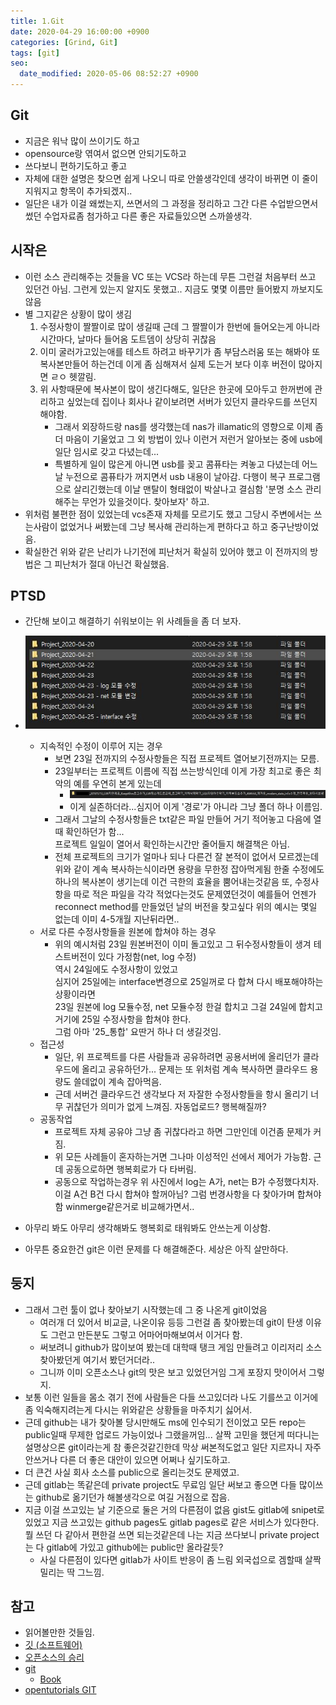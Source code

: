 ```yaml
---
title: 1.Git
date: 2020-04-29 16:00:00 +0900
categories: [Grind, Git]
tags: [git]
seo:
  date_modified: 2020-05-06 08:52:27 +0900
---
```


## Git
- 지금은 워낙 많이 쓰이기도 하고 
- opensource랑 엮여서 없으면 안되기도하고 
- 쓰다보니 편하기도하고 좋고 
- 자체에 대한 설명은 찾으면 쉽게 나오니 따로 안쓸생각인데 생각이 바뀌면 이 줄이 지워지고 항목이 추가되겠지.. 
- 일단은 내가 이걸 왜썼는지, 쓰면서의 그 과정을 정리하고 그간 다른 수업받으면서 썼던 수업자료좀 첨가하고 다른 좋은 자료들있으면 스까쓸생각.

## 시작은
- 이런 소스 관리해주는 것들을 VC 또는 VCS라 하는데 무튼 그런걸 처음부터 쓰고 있던건 아님. 그런게 있는지 알지도 못했고.. 지금도 몇몇 이름만 들어봤지 까보지도 않음
- 별 그지같은 상황이 많이 생김 
    1. 수정사항이 짤짤이로 많이 생길때 근데 그 짤짤이가 한번에 들어오는게 아니라 시간마다, 날마다 들어옴 도트뎀이 상당히 귀찮음
    1. 이미 굴러가고있는애를 테스트 하려고 바꾸기가 좀 부담스러움 또는 해봐야 또 복사본만들어 하는건데 이게 좀 심해져서 실제 도는거 보다 이후 버전이 많아지면 ㄹㅇ 헷깔림.  
    1. 위 사항때문에 복사본이 많이 생긴다해도, 일단은 한곳에 모아두고 한꺼번에 관리하고 싶었는데 집이나 회사나 같이보려면 서버가 있던지 클라우드를 쓰던지해야함. 
        - 그래서 외장하드랑 nas를 생각했는데 nas가 illamatic의 영향으로 이제 좀더 마음이 기울었고 그 외 방법이 있나 이런거 저런거 알아보는 중에 usb에 일단 임시로 갖고 다녔는데...
        - 특별하게 일이 많은게 아니면 usb를 꽂고 콤퓨타는 켜놓고 다녔는데 어느날 누전으로 콤퓨타가 꺼지면서 usb 내용이 날아감. 다행이 복구 프로그램으로 살리긴했는데 이날 맨탈이 형태없이 박살나고 결심함 '분명 소스 관리해주는 무언가 있을것이다. 찾아보자' 하고.
- 위처럼 불편한 점이 있었는데 vcs존재 자체를 모르기도 했고 그당시 주변에서는 쓰는사람이 없었거나 써봤는데 그냥 복사해 관리하는게 편하다고 하고 중구난방이었음.
- 확실한건 위와 같은 난리가 나기전에 피난처거 확실히 있어야 했고 이 전까지의 방법은 그 피난처가 절대 아닌건 확실했음.

## PTSD
- 간단해 보이고 해결하기 쉬워보이는 위 사례들을 좀 더 보자.
- ![Image](https://github.com/psy0231/psy0231.github.io/blob/main/postAssets/img/git/1.JPG?raw=true "example")
 
    - 지속적인 수정이 이루어 지는 경우
        - 보면 23일 전까지의 수정사항들은 직접 프로젝트 열어보기전까지는 모름.
        - 23일부터는 프로젝트 이름에 직접 쓰는방식인데 이게 가장 최고로 좋은 최악의 예를 우연히 본게 있는데
            - ![Image](https://github.com/psy0231/psy0231.github.io/blob/main/postAssets/img/git/%EC%B5%9C%EC%83%81%EC%9D%98%EC%B5%9C%EC%95%85.JPG?raw=true "세상씨발...")
            - 이게 실존하더라...심지어 이게 '경로'가 아니라 그냥 폴더 하나 이름임.
        - 그래서 그날의 수정사항들은 txt같은 파일 만들어 거기 적어놓고 다음에 열때 확인하던가 함...  
        프로젝트 일일이 열어서 확인하는시간만 줄어들지 해결책은 아님.
        - 전체 프로젝트의 크기가 얼마나 되나 다른건 잘 본적이 없어서 모르겠는데 위와 같이 계속 복사하는식이라면 용량을 무한정 잡아먹게됨 한줄 수정에도 하나의 복사본이 생기는데 이건 극한의 효율을 뿜어내는것같음 또, 수정사항을 따로 적은 파일을 각각 적었다는것도 문제였던것이 예를들어 언젠가 reconnect method를 만들었던 날의 버전을 찾고싶다 위의 예시는 몇일 없는데 이미 4-5개월 지난뒤라면.. 
    - 서로 다른 수정사항들을 원본에 합쳐야 하는 경우 
        - 위의 예시처럼 23일 원본버전이 이미 돌고있고 그 뒤수정사항들이 생겨 테스트버전이 있다 가정함(net, log 수정)  
         역시 24일에도 수정사항이 있었고  
         심지어 25일에는 interface변경으로 25일꺼로 다 합쳐 다시 배포해야하는 상황이라면   
         23일 원본에 log 모듈수정, net 모듈수정 한걸 합치고 그걸 24일에 합치고 거기에 25일 수정사항을 합쳐야 한다.  
         그럼 아마 '25_통합' 요딴거 하나 더 생길것임.
    - 접근성
        - 일단, 위 프로젝트를 다른 사람들과 공유하려면 공용서버에 올리던가 클라우드에 올리고 공유하던가... 문제는 또 위처럼 계속 복사하면 클라우드 용량도 쓸데없이 계속 잡아먹음.
        - 근데 서버건 클라우드건 생각보다 저 자잘한 수정사항들을 항시 올리기 너무 귀찮던가 의미가 없게 느껴짐. 자동업로드? 행복해질까?
    - 공동작업
        - 프로젝트 자체 공유야 그냥 좀 귀찮다라고 하면 그만인데 이건좀 문제가 커짐.
        - 위 모든 사례들이 혼자하는거면 그나마 이성적인 선에서 제어가 가능함. 근데 공동으로하면 행복회로가 다 타버림. 
        - 공동으로 작업하는경우 위 사진에서 log는 A가, net는 B가 수정했다치자.  
        이걸 A건 B건 다시 합쳐야 할꺼아님? 그럼 번경사항을 다 찾아가며 합쳐야함 winmerge같은거로 비교해가면서..
- 아무리 봐도 아무리 생각해봐도 행복회로 태워봐도 안쓰는게 이상함.
- 아무튼 중요한건 git은 이런 문제를 다 해결해준다. 세상은 아직 살만하다.

## 둥지
- 그래서 그런 툴이 없나 찾아보기 시작했는데 그 중 나온게 git이었음
    - 여러개 더 있어서 비교글, 나온이유 등등 그런걸 좀 찾아봤는데 git이 탄생 이유도 그런고 만든분도 그렇고 어마어마해보여서 이거다 함.
    - 써보려니 github가 많이보여 봤는데 대학때 탱크 게임 만들려고 이리저리 소스 찾아봤던게 여기서 봤던거더라..
    - 그니까 이미 오픈소스나 git의 맛은 보고 있었던거임 그게 포장지 맛이어서 그렇지.
- 보통 이런 일들을 몸소 겪기 전에 사람들은 다들 쓰고있더라 나도 기를쓰고 이거에 좀 익숙해지려는게 다시는 위와같은 상황들을 마주치기 싫어서.
- 근데 github는 내가 찾아볼 당시만해도 ms에 인수되기 전이었고 모든 repo는 public일때 무제한 업로드 가능이었나 그랬을꺼임... 살짝 고민을 했던게 떠다니는 설명상으론 git이라는게 참 좋은것같긴한데 막상 써본적도없고 일단 지르자니 자주 안쓰거나 다른 더 좋은 대안이 있으면 어쩌나 싶기도하고.
- 더 큰건 사실 회사 소스를 public으로 올리는것도 문제였고.
- 근데 gitlab는 똑같은데 private project도 무료임 일단 써보고 좋으면 다들 많이쓰는 github로 옮기던가 해볼생각으로 여길 거점으로 잡음. 
- 지금 이걸 쓰고있는 날 기준으로 둘은 거의 다른점이 없음 gist도 gitlab에 snipet로 있었고 지금 쓰고있는 github pages도 gitlab pages로 같은 서비스가 있다한다. 뭘 쓰던 다 같아서 편한걸 쓰면 되는것같은데 나는 지금 쓰다보니 private project는 다 gitlab에 가있고 github에는 public만 올라갈듯? 
    - 사실 다른점이 있다면 gitlab가 사이트 반응이 좀 느림 외국섭으로 겜할때 살짝 밀리는 딱 그느낌.

## 참고
- 읽어볼만한 것들임.
- [깃 (소프트웨어)](https://ko.wikipedia.org/wiki/%EA%B9%83_(%EC%86%8C%ED%94%84%ED%8A%B8%EC%9B%A8%EC%96%B4))
- [오픈소스의 승리](https://sangminpark.blog/2013/04/22/%ec%98%a4%ed%94%88%ec%86%8c%ec%8a%a4%ec%9d%98-%ec%8a%b9%eb%a6%ac/)
- [git](https://git-scm.com/)
    - [Book](https://git-scm.com/book/ko/v2)
- [opentutorials GIT](https://opentutorials.org/module/3733)